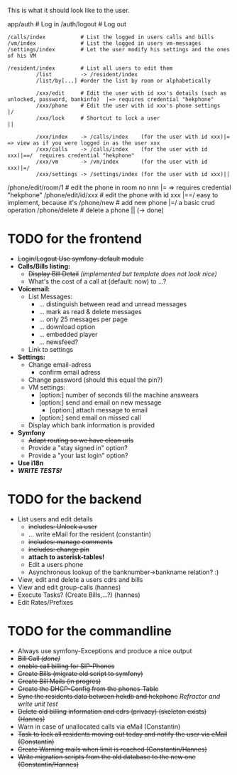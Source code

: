 This is what it should look like to the user.


 app/auth                  # Log in
    /auth/logout           # Log out
     
    /calls/index           # List the logged in users calls and bills
    /vm/index              # List the logged in users vm-messages
    /settings/index        # Let the user modify his settings and the ones of his VM
    
    /resident/index        # List all users to edit them
             /list         -> /resident/index
             /list/by[...] #order the list by room or alphabetically
             
             /xxx/edit     # Edit the user with id xxx's details (such as unlocked, password, bankinfo)  |=> requires credential "hekphone"
             /xxx/phone    # Edit the user with id xxx's phone settings                                  |/
             /xxx/lock     # Shortcut to lock a user                                                     ||
             
             /xxx/index    -> /calls/index    (for the user with id xxx)|= => view as if you were logged in as the user xxx
             /xxx/calls    -> /calls/index    (for the user with id xxx)|==/  requires credential "hekphone"
             /xxx/vm       -> /vm/index       (for the user with id xxx)|=/   
             /xxx/settings -> /settings/index (for the user with id xxx)||
             
   /phone/edit/room/1     # edit the phone in room no nnn  |= => requires credential "hekphone"
   /phone/edit/id/xxx     # edit the phone with id xxx     |==/  easy to implement, because it's
   /phone/new             # add new phone                  |=/   a basic crud operation
   /phone/delete          # delete a phone                 ||    (-> done)              
    

# TODO for the frontend #
  * <strike>Login/Logout Use symfony-default module</strike>
  * **Calls/Bills listing:**
    * <strike>Display Bill Detail</strike> _(implemented but template does not look nice)_
    * What's the cost of a call at (default: now) to ...?
  * **Voicemail:**
    * List Messages:
      * ... distinguish between read and unread messages
      * ... mark as read & delete messages
      * ... only 25 messages per page
      * ... download option
      * ... embedded player
      * ... newsfeed?
    * Link to settings
  * **Settings:** 
    * Change email-adress
      * confirm email adress
    * Change password (should this equal the pin?)
    * VM settings:
      * [option:] number of seconds till the machine answears
      * [option:] send and email on new message
        * [option:]  attach message to email
      * [option:] send email on missed call
    * Display which bank information is provided
  * **Symfony**
    * <strike>Adapt routing so we have clean urls</strike>
    * Provide a "stay signed in" option?
    * Provide a "your last login" option?
  * **Use i18n**
  * _**WRITE TESTS!**_

# TODO for the backend #
 * List users and edit details
   * <strike> includes: Unlock a user </strike>
   * ... write eMail for the resident (constantin)
   * <strike>includes: manage comments</strike> 
   * <strike>includes: change pin</strike>
   * **attach to asterisk-tables!**
   * </strike>Edit a users phone</strike>
   * Asynchronous lookup of the banknumber->bankname relation? :)
 * View, edit and delete a users cdrs and bills
 * View and edit group-calls (hannes)
 * Execute Tasks? (Create Bills,...?) (hannes)
 * Edit Rates/Prefixes

# TODO for the commandline #
  * Always use symfony-Exceptions and produce a nice output 
  * <strike>Bill Call _(done)_</strike>
  * <strike>enable call billing for SIP-Phones</strike>
  * <strike> Create Bills (migrate old script to symfony)</strike>
  * <strike>Create Bill Mails (in progres)</strike> 
  * <strike>Create the DHCP-Config from the phones-Table</strike>
  * <strike>Sync the residents data between hekdb and hekphone</strike> _Refractor and write unit test_
  * <strike>Delete old billing information and cdrs (privacy) (skeleton exists) (Hannes)</strike>
  * Warn in case of unallocated calls via eMail (Constantin)
  * <strike>Task to lock all residents moving out today and notify the user via eMail (Constantin)</strike>
  * <strike>Create Warning mails when limit is reached (Constantin/Hannes)</strike>
  * <strike>Write migration scripts from the old database to the new one (Constantin/Hannes)<strike>
